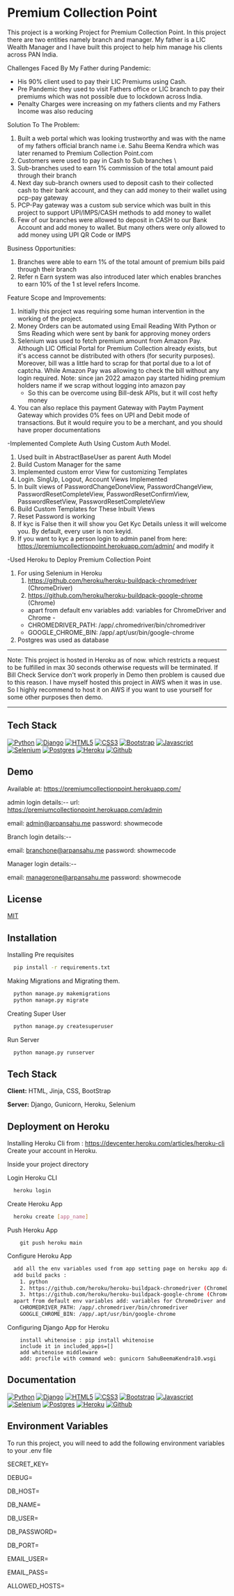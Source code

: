 
# Premium Collection Point

This project is a working Project for Premium Collection Point. In this project there are two entities namely 
branch and manager. My father is a LIC Wealth Manager and I have built this project to help him manage his clients 
across PAN India. 

Challenges Faced By My Father during Pandemic:
- His 90% client used to pay their LIC Premiums using Cash.
- Pre Pandemic they used to visit Fathers office or LIC branch to pay their premiums which was not possible 
  due to lockdown across India.
- Penalty Charges were increasing on my fathers clients and my Fathers Income was also reducing 

Solution To The Problem:
1. Built a web portal which was looking trustworthy and was with the name of my fathers official branch name 
 i.e. Sahu Beema Kendra which was later renamed to Premium Collection Point.com
2. Customers were used to pay in Cash to Sub branches \
3. Sub-branches used to earn 1% commission of the total amount paid through their branch 
4. Next day sub-branch owners used to deposit cash to their collected cash to their bank account, and they can 
    add money to their wallet using pcp-pay gateway
5. PCP-Pay gateway was a custom sub service which was built in this project to support UPI/IMPS/CASH methods
    to add money to wallet
6. Few of our branches were allowed to deposit in CASH to our Bank Account and add money to wallet. But many others 
  were only allowed to add money using UPI QR Code or IMPS

Business Opportunities:
1. Branches were able to earn 1% of the total amount of premium bills paid through their branch
2. Refer n Earn system was also introduced later which enables branches to earn 10% of the 1 st level refers Income.

Feature Scope and Improvements:
1. Initially this project was requiring some human intervention in the working of the project.
2. Money Orders can  be automated using Email Reading With Python or Sms Reading which were sent by bank for
 approving money orders
3. Selenium was used to fetch premium amount from Amazon Pay. Although LIC Official Portal for Premium Collection 
already exists, but it's access cannot be distributed with others (for security purposes). Moreover, bill was a little
hard to scrap for that portal due to a lot of captcha. While Amazon Pay was allowing to check the bill without any login 
required. Note: since jan 2022 amazon pay started hiding premium holders name if we scrap without logging into amazon pay
    - So this can be overcome using Bill-desk APIs, but it will cost hefty money
4. You can also replace this payment Gateway with Paytm Payment Gateway which provides 0% fees on UPI and Debit 
    mode of transactions. But it would require you to be a merchant, and you should have proper documentations



-Implemented Complete Auth Using Custom Auth Model.
    
1. Used built in AbstractBaseUser as parent Auth Model
2. Build Custom Manager for the same
3. Implemented custom error View for customizing Templates
4. Login. SingUp, Logout, Account Views Implemented
5. In built views of PasswordChangeDoneView, PasswordChangeView, PasswordResetCompleteView, PasswordResetConfirmView, PasswordResetView, PasswordResetCompleteView
6. Build Custom Templates for These Inbuilt Views
7. Reset Password is working 
8. If kyc is False then it will show you Get Kyc Details unless it will welcome you. By default, every user is non keyid.
9. If you want to kyc a person login to admin panel from here:  https://premiumcollectionpoint.herokuapp.com/admin/ and  modify it

-Used Heroku to Deploy Premium Collection Point 

1. For using Selenium in Heroku 
    1. https://github.com/heroku/heroku-buildpack-chromedriver (ChromeDriver)
    2. https://github.com/heroku/heroku-buildpack-google-chrome (Chrome)
    - apart from default env variables add: variables for ChromeDriver and Chrome -
    - CHROMEDRIVER_PATH: /app/.chromedriver/bin/chromedriver
    - GOOGLE_CHROME_BIN: /app/.apt/usr/bin/google-chrome
2. Postgres was used as database

_____
Note: This project is hosted in Heroku as of now. which restricts a request to be fulfilled in max 30 seconds 
otherwise requests will be terminated. If Bill Check Service don't work properly in Demo then problem is caused due to 
this reason. I have myself hosted this project in AWS when it was in use. So I highly recommend to host it on AWS if you
want to use yourself for some other purposes then demo.
_____

## Tech Stack

[![Python](https://img.shields.io/badge/Python-3776AB?style=for-the-badge&logo=python&logoColor=white)](https://www.python.org/)
[![Django](https://img.shields.io/badge/Django-092E20?style=for-the-badge&logo=django&logoColor=white)](https://www.djangoproject.com/)
[![HTML5](https://img.shields.io/badge/html5-%23E34F26.svg?style=for-the-badge&logo=html5&logoColor=white)](https://developer.mozilla.org/en-US/docs/Glossary/HTML5)
[![CSS3](https://img.shields.io/badge/css3-%231572B6.svg?style=for-the-badge&logo=css3&logoColor=white)](https://developer.mozilla.org/en-US/docs/Web/CSS)
[![Bootstrap](https://img.shields.io/badge/Bootstrap-563D7C?style=for-the-badge&logo=bootstrap&logoColor=white)](https://getbootstrap.com/)
[![Javascript](https://img.shields.io/badge/JavaScript-323330?style=for-the-badge&logo=javascript&logoColor=F7DF1E)](https://www.javascript.com/)
[![Selenium](https://img.shields.io/badge/Selenium-43B02A?style=for-the-badge&logo=Selenium&logoColor=white)](https://www.selenium.dev/)
[![Postgres](https://img.shields.io/badge/PostgreSQL-316192?style=for-the-badge&logo=postgresql&logoColor=white)](https://www.postgresql.org/)
[![Heroku](https://img.shields.io/badge/Heroku-430098?style=for-the-badge&logo=heroku&logoColor=white)](https://www.heroku.com/)
[![Github](https://img.shields.io/badge/GitHub-100000?style=for-the-badge&logo=github&logoColor=white)](https://www.github.com/)

## Demo

Available at: https://premiumcollectionpoint.herokuapp.com/

admin login details:--    url: https://premiumcollectionpoint.herokuapp.com/admin

email: admin@arpansahu.me
password: showmecode

Branch login details:--

email: branchone@arpansahu.me
password: showmecode

Manager login details:--

email: managerone@arpansahu.me
password: showmecode
## License

[MIT](https://choosealicense.com/licenses/mit/)


## Installation

Installing Pre requisites

```bash
  pip install -r requirements.txt

```

Making Migrations and Migrating them.

```bash
  python manage.py makemigrations
  python manage.py migrate

```

Creating Super User

```bash
  python manage.py createsuperuser

```

Run Server
```bash
  python manage.py runserver

```

## Tech Stack

**Client:** HTML, Jinja, CSS, BootStrap

**Server:** Django, Gunicorn, Heroku, Selenium


## Deployment on Heroku

Installing Heroku Cli from : https://devcenter.heroku.com/articles/heroku-cli
Create your account in Heroku.

Inside your project directory

Login Heroku CLI
```bash
  heroku login

```

Create Heroku App

```bash
  heroku create [app_name]

```

Push Heroku App
```
    git push heroku main
```

Configure Heroku App
```bash
  add all the env variables used from app setting page on heroku app dashboard.
  add build packs :
    1. python
    2. https://github.com/heroku/heroku-buildpack-chromedriver (ChromeDriver)
    3. https://github.com/heroku/heroku-buildpack-google-chrome (Chrome)
  apart from default env variables add: variables for ChromeDriver and Chrome -
    CHROMEDRIVER_PATH: /app/.chromedriver/bin/chromedriver
    GOOGLE_CHROME_BIN: /app/.apt/usr/bin/google-chrome
```
Configuring Django App for Heroku
```
    install whitenoise : pip install whitenoise 
    include it in included_apps=[]
    add whitenoise middleware
    add: procfile with command web: gunicorn SahuBeemaKendra10.wsgi
```
## Documentation

[![Python](https://img.shields.io/badge/Python-3776AB?style=for-the-badge&logo=python&logoColor=white)](https://www.python.org/)
[![Django](https://img.shields.io/badge/Django-092E20?style=for-the-badge&logo=django&logoColor=white)](https://www.djangoproject.com/)
[![HTML5](https://img.shields.io/badge/html5-%23E34F26.svg?style=for-the-badge&logo=html5&logoColor=white)](https://developer.mozilla.org/en-US/docs/Glossary/HTML5)
[![CSS3](https://img.shields.io/badge/css3-%231572B6.svg?style=for-the-badge&logo=css3&logoColor=white)](https://developer.mozilla.org/en-US/docs/Web/CSS)
[![Bootstrap](https://img.shields.io/badge/Bootstrap-563D7C?style=for-the-badge&logo=bootstrap&logoColor=white)](https://getbootstrap.com/)
[![Javascript](https://img.shields.io/badge/JavaScript-323330?style=for-the-badge&logo=javascript&logoColor=F7DF1E)](https://www.javascript.com/)
[![Selenium](https://img.shields.io/badge/Selenium-43B02A?style=for-the-badge&logo=Selenium&logoColor=white)](https://www.selenium.dev/)
[![Postgres](https://img.shields.io/badge/PostgreSQL-316192?style=for-the-badge&logo=postgresql&logoColor=white)](https://www.postgresql.org/)
[![Heroku](https://img.shields.io/badge/Heroku-430098?style=for-the-badge&logo=heroku&logoColor=white)](https://www.heroku.com/)
[![Github](https://img.shields.io/badge/GitHub-100000?style=for-the-badge&logo=github&logoColor=white)](https://www.github.com/)

## Environment Variables

To run this project, you will need to add the following environment variables to your .env file

SECRET_KEY=

DEBUG=

DB_HOST=

DB_NAME=

DB_USER=

DB_PASSWORD=

DB_PORT=

EMAIL_USER=

EMAIL_PASS=

ALLOWED_HOSTS=

